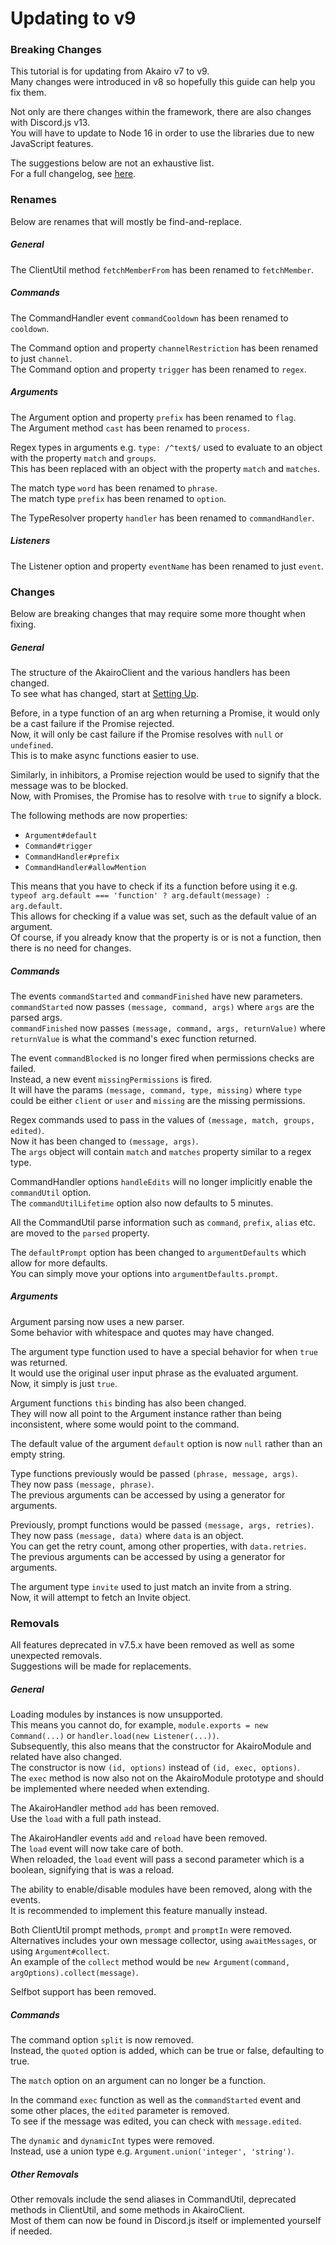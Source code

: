 <!-- markdownlint-disable MD001 MD024 -->

# Updating to v9

### Breaking Changes

This tutorial is for updating from Akairo v7 to v9.  
Many changes were introduced in v8 so hopefully this guide can help you fix them.

Not only are there changes within the framework, there are also changes with Discord.js v13.  
You will have to update to Node 16 in order to use the libraries due to new JavaScript features.

The suggestions below are not an exhaustive list.  
For a full changelog, see [here](https://github.com/discord-akairo/discord-akairo/releases).

### Renames

Below are renames that will mostly be find-and-replace.

##### General

The ClientUtil method `fetchMemberFrom` has been renamed to `fetchMember`.

##### Commands

The CommandHandler event `commandCooldown` has been renamed to `cooldown`.

The Command option and property `channelRestriction` has been renamed to just `channel`.  
The Command option and property `trigger` has been renamed to `regex`.

##### Arguments

The Argument option and property `prefix` has been renamed to `flag`.  
The Argument method `cast` has been renamed to `process`.

Regex types in arguments e.g. `type: /^text$/` used to evaluate to an object with the property `match` and `groups`.  
This has been replaced with an object with the property `match` and `matches`.

The match type `word` has been renamed to `phrase`.  
The match type `prefix` has been renamed to `option`.

The TypeResolver property `handler` has been renamed to `commandHandler`.

##### Listeners

The Listener option and property `eventName` has been renamed to just `event`.

### Changes

Below are breaking changes that may require some more thought when fixing.

##### General

The structure of the AkairoClient and the various handlers has been changed.  
To see what has changed, start at [Setting Up](../basics/setup.md).

Before, in a type function of an arg when returning a Promise, it would only be a cast failure if the Promise rejected.  
Now, it will only be cast failure if the Promise resolves with `null` or `undefined`.  
This is to make async functions easier to use.

Similarly, in inhibitors, a Promise rejection would be used to signify that the message was to be blocked.  
Now, with Promises, the Promise has to resolve with `true` to signify a block.

The following methods are now properties:

- `Argument#default`
- `Command#trigger`
- `CommandHandler#prefix`
- `CommandHandler#allowMention`

This means that you have to check if its a function before using it e.g.  
`typeof arg.default === 'function' ? arg.default(message) : arg.default`.  
This allows for checking if a value was set, such as the default value of an argument.  
Of course, if you already know that the property is or is not a function, then there is no need for changes.

##### Commands

The events `commandStarted` and `commandFinished` have new parameters.  
`commandStarted` now passes `(message, command, args)` where `args` are the parsed args.  
`commandFinished` now passes `(message, command, args, returnValue)` where `returnValue` is what the command's exec function returned.

The event `commandBlocked` is no longer fired when permissions checks are failed.  
Instead, a new event `missingPermissions` is fired.  
It will have the params `(message, command, type, missing)` where `type` could be either `client` or `user` and `missing` are the missing permissions.

Regex commands used to pass in the values of `(message, match, groups, edited)`.  
Now it has been changed to `(message, args)`.  
The `args` object will contain `match` and `matches` property similar to a regex type.

CommandHandler options `handleEdits` will no longer implicitly enable the `commandUtil` option.  
The `commandUtilLifetime` option also now defaults to 5 minutes.

All the CommandUtil parse information such as `command`, `prefix`, `alias` etc. are moved to the `parsed` property.

The `defaultPrompt` option has been changed to `argumentDefaults` which allow for more defaults.  
You can simply move your options into `argumentDefaults.prompt`.

##### Arguments

Argument parsing now uses a new parser.  
Some behavior with whitespace and quotes may have changed.

The argument type function used to have a special behavior for when `true` was returned.  
It would use the original user input phrase as the evaluated argument.  
Now, it simply is just `true`.

Argument functions `this` binding has also been changed.  
They will now all point to the Argument instance rather than being inconsistent, where some would point to the command.

The default value of the argument `default` option is now `null` rather than an empty string.

Type functions previously would be passed `(phrase, message, args)`.  
They now pass `(message, phrase)`.  
The previous arguments can be accessed by using a generator for arguments.

Previously, prompt functions would be passed `(message, args, retries)`.  
They now pass `(message, data)` where `data` is an object.  
You can get the retry count, among other properties, with `data.retries`.  
The previous arguments can be accessed by using a generator for arguments.

The argument type `invite` used to just match an invite from a string.  
Now, it will attempt to fetch an Invite object.

### Removals

All features deprecated in v7.5.x have been removed as well as some unexpected removals.  
Suggestions will be made for replacements.

##### General

Loading modules by instances is now unsupported.  
This means you cannot do, for example, `module.exports = new Command(...)` or `handler.load(new Listener(...))`.  
Subsequently, this also means that the constructor for AkairoModule and related have also changed.  
The constructor is now `(id, options)` instead of `(id, exec, options)`.  
The `exec` method is now also not on the AkairoModule prototype and should be implemented where needed when extending.

The AkairoHandler method `add` has been removed.  
Use the `load` with a full path instead.

The AkairoHandler events `add` and `reload` have been removed.  
The `load` event will now take care of both.  
When reloaded, the `load` event will pass a second parameter which is a boolean, signifying that is was a reload.

The ability to enable/disable modules have been removed, along with the events.  
It is recommended to implement this feature manually instead.

Both ClientUtil prompt methods, `prompt` and `promptIn` were removed.  
Alternatives includes your own message collector, using `awaitMessages`, or using `Argument#collect`.  
An example of the `collect` method would be `new Argument(command, argOptions).collect(message)`.

Selfbot support has been removed.

##### Commands

The command option `split` is now removed.  
Instead, the `quoted` option is added, which can be true or false, defaulting to true.

The `match` option on an argument can no longer be a function.

In the command `exec` function as well as the `commandStarted` event and some other places, the `edited` parameter is removed.  
To see if the message was edited, you can check with `message.edited`.

The `dynamic` and `dynamicInt` types were removed.  
Instead, use a union type e.g. `Argument.union('integer', 'string')`.

##### Other Removals

Other removals include the send aliases in CommandUtil, deprecated methods in ClientUtil, and some methods in AkairoClient.  
Most of them can now be found in Discord.js itself or implemented yourself if needed.
